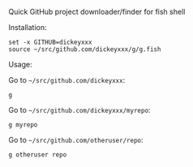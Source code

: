 Quick GitHub project downloader/finder for fish shell

Installation:

    set -x GITHUB=dickeyxxx
    source ~/src/github.com/dickeyxxx/g/g.fish

Usage:

Go to `~/src/github.com/dickeyxxx`:

```
g
```

Go to `~/src/github.com/dickeyxxx/myrepo`:

```
g myrepo
```

Go to `~/src/github.com/otheruser/repo`:

```
g otheruser repo
```
